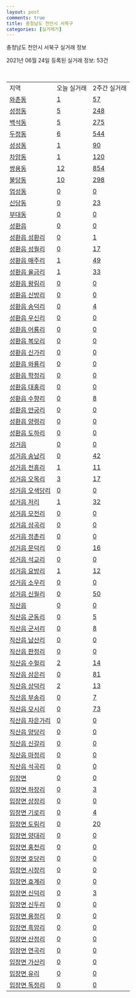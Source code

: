 ```yaml
---
layout: post
comments: true
title: 충청남도 천안시 서북구
categories: [실거래가]
---
```


충청남도 천안시 서북구 실거래 정보

2021년 06월 24일 등록된 실거래 정보: 53건

<script type="text/javascript">
  google.charts.load('current', {'packages':['corechart']});
  google.charts.setOnLoadCallback(drawChart);

  function drawChart() {
    var data = google.visualization.arrayToDataTable([['거래일', '매매', '전월세', '전매'], ['2021-02', 0, 23, 0], ['2021-03', 7, 125, 1], ['2021-04', 391, 371, 19], ['2021-05', 803, 570, 39], ['2021-06', 353, 313, 17]]);

    var options = {
      title: '최근 유형별 거래량 추이',
      legend: { position: 'bottom' }
    };

    var chart = new google.visualization.LineChart(document.getElementById('columnchart_material'));
    chart.draw(data, (options));
  }
</script>

<div id="columnchart_material" style="width: 450px; margin-left: -35px"></div>
<br>
<table class="sortable">
  <tr>
    <td>지역</td>
    <td>오늘 실거래</td>
    <td>2주간 실거래</td>
  </tr>

  
  <tr class="item">
    <td><a href="4413310100.html">와촌동</a></td>
    <td><a href="4413310100.html">1</a></td>
    <td><a href="4413310100.html">57</a></td>
  </tr>
    

  <tr class="item">
    <td><a href="4413310200.html">성정동</a></td>
    <td><a href="4413310200.html">5</a></td>
    <td><a href="4413310200.html">248</a></td>
  </tr>
    

  <tr class="item">
    <td><a href="4413310300.html">백석동</a></td>
    <td><a href="4413310300.html">5</a></td>
    <td><a href="4413310300.html">275</a></td>
  </tr>
    

  <tr class="item">
    <td><a href="4413310400.html">두정동</a></td>
    <td><a href="4413310400.html">6</a></td>
    <td><a href="4413310400.html">544</a></td>
  </tr>
    

  <tr class="item">
    <td><a href="4413310500.html">성성동</a></td>
    <td><a href="4413310500.html">1</a></td>
    <td><a href="4413310500.html">90</a></td>
  </tr>
    

  <tr class="item">
    <td><a href="4413310600.html">차암동</a></td>
    <td><a href="4413310600.html">1</a></td>
    <td><a href="4413310600.html">120</a></td>
  </tr>
    

  <tr class="item">
    <td><a href="4413310700.html">쌍용동</a></td>
    <td><a href="4413310700.html">12</a></td>
    <td><a href="4413310700.html">854</a></td>
  </tr>
    

  <tr class="item">
    <td><a href="4413310800.html">불당동</a></td>
    <td><a href="4413310800.html">10</a></td>
    <td><a href="4413310800.html">298</a></td>
  </tr>
    

  <tr class="item">
    <td><a href="4413310900.html">업성동</a></td>
    <td><a href="4413310900.html">0</a></td>
    <td><a href="4413310900.html">0</a></td>
  </tr>
    

  <tr class="item">
    <td><a href="4413311000.html">신당동</a></td>
    <td><a href="4413311000.html">0</a></td>
    <td><a href="4413311000.html">23</a></td>
  </tr>
    

  <tr class="item">
    <td><a href="4413311100.html">부대동</a></td>
    <td><a href="4413311100.html">0</a></td>
    <td><a href="4413311100.html">0</a></td>
  </tr>
    

  <tr class="item">
    <td><a href="4413325000.html">성환읍</a></td>
    <td><a href="4413325000.html">0</a></td>
    <td><a href="4413325000.html">0</a></td>
  </tr>
    

  <tr class="item">
    <td><a href="4413325021.html">성환읍 성환리</a></td>
    <td><a href="4413325021.html">0</a></td>
    <td><a href="4413325021.html">1</a></td>
  </tr>
    

  <tr class="item">
    <td><a href="4413325022.html">성환읍 성월리</a></td>
    <td><a href="4413325022.html">0</a></td>
    <td><a href="4413325022.html">17</a></td>
  </tr>
    

  <tr class="item">
    <td><a href="4413325023.html">성환읍 매주리</a></td>
    <td><a href="4413325023.html">1</a></td>
    <td><a href="4413325023.html">49</a></td>
  </tr>
    

  <tr class="item">
    <td><a href="4413325024.html">성환읍 율금리</a></td>
    <td><a href="4413325024.html">1</a></td>
    <td><a href="4413325024.html">33</a></td>
  </tr>
    

  <tr class="item">
    <td><a href="4413325025.html">성환읍 왕림리</a></td>
    <td><a href="4413325025.html">0</a></td>
    <td><a href="4413325025.html">0</a></td>
  </tr>
    

  <tr class="item">
    <td><a href="4413325026.html">성환읍 신방리</a></td>
    <td><a href="4413325026.html">0</a></td>
    <td><a href="4413325026.html">0</a></td>
  </tr>
    

  <tr class="item">
    <td><a href="4413325027.html">성환읍 송덕리</a></td>
    <td><a href="4413325027.html">0</a></td>
    <td><a href="4413325027.html">4</a></td>
  </tr>
    

  <tr class="item">
    <td><a href="4413325028.html">성환읍 우신리</a></td>
    <td><a href="4413325028.html">0</a></td>
    <td><a href="4413325028.html">0</a></td>
  </tr>
    

  <tr class="item">
    <td><a href="4413325029.html">성환읍 어룡리</a></td>
    <td><a href="4413325029.html">0</a></td>
    <td><a href="4413325029.html">0</a></td>
  </tr>
    

  <tr class="item">
    <td><a href="4413325030.html">성환읍 복모리</a></td>
    <td><a href="4413325030.html">0</a></td>
    <td><a href="4413325030.html">0</a></td>
  </tr>
    

  <tr class="item">
    <td><a href="4413325031.html">성환읍 신가리</a></td>
    <td><a href="4413325031.html">0</a></td>
    <td><a href="4413325031.html">0</a></td>
  </tr>
    

  <tr class="item">
    <td><a href="4413325032.html">성환읍 와룡리</a></td>
    <td><a href="4413325032.html">0</a></td>
    <td><a href="4413325032.html">0</a></td>
  </tr>
    

  <tr class="item">
    <td><a href="4413325033.html">성환읍 학정리</a></td>
    <td><a href="4413325033.html">0</a></td>
    <td><a href="4413325033.html">0</a></td>
  </tr>
    

  <tr class="item">
    <td><a href="4413325034.html">성환읍 대홍리</a></td>
    <td><a href="4413325034.html">0</a></td>
    <td><a href="4413325034.html">0</a></td>
  </tr>
    

  <tr class="item">
    <td><a href="4413325035.html">성환읍 수향리</a></td>
    <td><a href="4413325035.html">0</a></td>
    <td><a href="4413325035.html">8</a></td>
  </tr>
    

  <tr class="item">
    <td><a href="4413325036.html">성환읍 안궁리</a></td>
    <td><a href="4413325036.html">0</a></td>
    <td><a href="4413325036.html">0</a></td>
  </tr>
    

  <tr class="item">
    <td><a href="4413325037.html">성환읍 양령리</a></td>
    <td><a href="4413325037.html">0</a></td>
    <td><a href="4413325037.html">0</a></td>
  </tr>
    

  <tr class="item">
    <td><a href="4413325038.html">성환읍 도하리</a></td>
    <td><a href="4413325038.html">0</a></td>
    <td><a href="4413325038.html">0</a></td>
  </tr>
    

  <tr class="item">
    <td><a href="4413325300.html">성거읍</a></td>
    <td><a href="4413325300.html">0</a></td>
    <td><a href="4413325300.html">0</a></td>
  </tr>
    

  <tr class="item">
    <td><a href="4413325321.html">성거읍 송남리</a></td>
    <td><a href="4413325321.html">0</a></td>
    <td><a href="4413325321.html">42</a></td>
  </tr>
    

  <tr class="item">
    <td><a href="4413325322.html">성거읍 천흥리</a></td>
    <td><a href="4413325322.html">1</a></td>
    <td><a href="4413325322.html">11</a></td>
  </tr>
    

  <tr class="item">
    <td><a href="4413325323.html">성거읍 오목리</a></td>
    <td><a href="4413325323.html">3</a></td>
    <td><a href="4413325323.html">17</a></td>
  </tr>
    

  <tr class="item">
    <td><a href="4413325324.html">성거읍 오색당리</a></td>
    <td><a href="4413325324.html">0</a></td>
    <td><a href="4413325324.html">0</a></td>
  </tr>
    

  <tr class="item">
    <td><a href="4413325325.html">성거읍 저리</a></td>
    <td><a href="4413325325.html">1</a></td>
    <td><a href="4413325325.html">32</a></td>
  </tr>
    

  <tr class="item">
    <td><a href="4413325326.html">성거읍 모전리</a></td>
    <td><a href="4413325326.html">0</a></td>
    <td><a href="4413325326.html">0</a></td>
  </tr>
    

  <tr class="item">
    <td><a href="4413325327.html">성거읍 삼곡리</a></td>
    <td><a href="4413325327.html">0</a></td>
    <td><a href="4413325327.html">0</a></td>
  </tr>
    

  <tr class="item">
    <td><a href="4413325328.html">성거읍 정촌리</a></td>
    <td><a href="4413325328.html">0</a></td>
    <td><a href="4413325328.html">0</a></td>
  </tr>
    

  <tr class="item">
    <td><a href="4413325329.html">성거읍 문덕리</a></td>
    <td><a href="4413325329.html">0</a></td>
    <td><a href="4413325329.html">16</a></td>
  </tr>
    

  <tr class="item">
    <td><a href="4413325330.html">성거읍 석교리</a></td>
    <td><a href="4413325330.html">0</a></td>
    <td><a href="4413325330.html">0</a></td>
  </tr>
    

  <tr class="item">
    <td><a href="4413325331.html">성거읍 요방리</a></td>
    <td><a href="4413325331.html">1</a></td>
    <td><a href="4413325331.html">12</a></td>
  </tr>
    

  <tr class="item">
    <td><a href="4413325332.html">성거읍 소우리</a></td>
    <td><a href="4413325332.html">0</a></td>
    <td><a href="4413325332.html">0</a></td>
  </tr>
    

  <tr class="item">
    <td><a href="4413325333.html">성거읍 신월리</a></td>
    <td><a href="4413325333.html">0</a></td>
    <td><a href="4413325333.html">50</a></td>
  </tr>
    

  <tr class="item">
    <td><a href="4413325600.html">직산읍</a></td>
    <td><a href="4413325600.html">0</a></td>
    <td><a href="4413325600.html">0</a></td>
  </tr>
    

  <tr class="item">
    <td><a href="4413325621.html">직산읍 군동리</a></td>
    <td><a href="4413325621.html">0</a></td>
    <td><a href="4413325621.html">5</a></td>
  </tr>
    

  <tr class="item">
    <td><a href="4413325622.html">직산읍 군서리</a></td>
    <td><a href="4413325622.html">0</a></td>
    <td><a href="4413325622.html">8</a></td>
  </tr>
    

  <tr class="item">
    <td><a href="4413325623.html">직산읍 남산리</a></td>
    <td><a href="4413325623.html">0</a></td>
    <td><a href="4413325623.html">0</a></td>
  </tr>
    

  <tr class="item">
    <td><a href="4413325624.html">직산읍 판정리</a></td>
    <td><a href="4413325624.html">0</a></td>
    <td><a href="4413325624.html">0</a></td>
  </tr>
    

  <tr class="item">
    <td><a href="4413325625.html">직산읍 수헐리</a></td>
    <td><a href="4413325625.html">2</a></td>
    <td><a href="4413325625.html">14</a></td>
  </tr>
    

  <tr class="item">
    <td><a href="4413325626.html">직산읍 삼은리</a></td>
    <td><a href="4413325626.html">0</a></td>
    <td><a href="4413325626.html">81</a></td>
  </tr>
    

  <tr class="item">
    <td><a href="4413325627.html">직산읍 상덕리</a></td>
    <td><a href="4413325627.html">2</a></td>
    <td><a href="4413325627.html">13</a></td>
  </tr>
    

  <tr class="item">
    <td><a href="4413325628.html">직산읍 부송리</a></td>
    <td><a href="4413325628.html">0</a></td>
    <td><a href="4413325628.html">7</a></td>
  </tr>
    

  <tr class="item">
    <td><a href="4413325629.html">직산읍 모시리</a></td>
    <td><a href="4413325629.html">0</a></td>
    <td><a href="4413325629.html">73</a></td>
  </tr>
    

  <tr class="item">
    <td><a href="4413325630.html">직산읍 자은가리</a></td>
    <td><a href="4413325630.html">0</a></td>
    <td><a href="4413325630.html">0</a></td>
  </tr>
    

  <tr class="item">
    <td><a href="4413325631.html">직산읍 양당리</a></td>
    <td><a href="4413325631.html">0</a></td>
    <td><a href="4413325631.html">0</a></td>
  </tr>
    

  <tr class="item">
    <td><a href="4413325632.html">직산읍 신갈리</a></td>
    <td><a href="4413325632.html">0</a></td>
    <td><a href="4413325632.html">0</a></td>
  </tr>
    

  <tr class="item">
    <td><a href="4413325633.html">직산읍 마정리</a></td>
    <td><a href="4413325633.html">0</a></td>
    <td><a href="4413325633.html">0</a></td>
  </tr>
    

  <tr class="item">
    <td><a href="4413325634.html">직산읍 석곡리</a></td>
    <td><a href="4413325634.html">0</a></td>
    <td><a href="4413325634.html">0</a></td>
  </tr>
    

  <tr class="item">
    <td><a href="4413331000.html">입장면</a></td>
    <td><a href="4413331000.html">0</a></td>
    <td><a href="4413331000.html">0</a></td>
  </tr>
    

  <tr class="item">
    <td><a href="4413331021.html">입장면 하장리</a></td>
    <td><a href="4413331021.html">0</a></td>
    <td><a href="4413331021.html">3</a></td>
  </tr>
    

  <tr class="item">
    <td><a href="4413331022.html">입장면 상장리</a></td>
    <td><a href="4413331022.html">0</a></td>
    <td><a href="4413331022.html">0</a></td>
  </tr>
    

  <tr class="item">
    <td><a href="4413331023.html">입장면 기로리</a></td>
    <td><a href="4413331023.html">0</a></td>
    <td><a href="4413331023.html">4</a></td>
  </tr>
    

  <tr class="item">
    <td><a href="4413331024.html">입장면 도림리</a></td>
    <td><a href="4413331024.html">0</a></td>
    <td><a href="4413331024.html">20</a></td>
  </tr>
    

  <tr class="item">
    <td><a href="4413331025.html">입장면 양대리</a></td>
    <td><a href="4413331025.html">0</a></td>
    <td><a href="4413331025.html">0</a></td>
  </tr>
    

  <tr class="item">
    <td><a href="4413331026.html">입장면 홍천리</a></td>
    <td><a href="4413331026.html">0</a></td>
    <td><a href="4413331026.html">0</a></td>
  </tr>
    

  <tr class="item">
    <td><a href="4413331027.html">입장면 호당리</a></td>
    <td><a href="4413331027.html">0</a></td>
    <td><a href="4413331027.html">0</a></td>
  </tr>
    

  <tr class="item">
    <td><a href="4413331028.html">입장면 시장리</a></td>
    <td><a href="4413331028.html">0</a></td>
    <td><a href="4413331028.html">0</a></td>
  </tr>
    

  <tr class="item">
    <td><a href="4413331029.html">입장면 효계리</a></td>
    <td><a href="4413331029.html">0</a></td>
    <td><a href="4413331029.html">0</a></td>
  </tr>
    

  <tr class="item">
    <td><a href="4413331030.html">입장면 신덕리</a></td>
    <td><a href="4413331030.html">0</a></td>
    <td><a href="4413331030.html">3</a></td>
  </tr>
    

  <tr class="item">
    <td><a href="4413331031.html">입장면 신두리</a></td>
    <td><a href="4413331031.html">0</a></td>
    <td><a href="4413331031.html">0</a></td>
  </tr>
    

  <tr class="item">
    <td><a href="4413331032.html">입장면 용정리</a></td>
    <td><a href="4413331032.html">0</a></td>
    <td><a href="4413331032.html">0</a></td>
  </tr>
    

  <tr class="item">
    <td><a href="4413331033.html">입장면 흑암리</a></td>
    <td><a href="4413331033.html">0</a></td>
    <td><a href="4413331033.html">0</a></td>
  </tr>
    

  <tr class="item">
    <td><a href="4413331034.html">입장면 산정리</a></td>
    <td><a href="4413331034.html">0</a></td>
    <td><a href="4413331034.html">0</a></td>
  </tr>
    

  <tr class="item">
    <td><a href="4413331035.html">입장면 연곡리</a></td>
    <td><a href="4413331035.html">0</a></td>
    <td><a href="4413331035.html">0</a></td>
  </tr>
    

  <tr class="item">
    <td><a href="4413331036.html">입장면 가산리</a></td>
    <td><a href="4413331036.html">0</a></td>
    <td><a href="4413331036.html">0</a></td>
  </tr>
    

  <tr class="item">
    <td><a href="4413331037.html">입장면 유리</a></td>
    <td><a href="4413331037.html">0</a></td>
    <td><a href="4413331037.html">0</a></td>
  </tr>
    

  <tr class="item">
    <td><a href="4413331038.html">입장면 독정리</a></td>
    <td><a href="4413331038.html">0</a></td>
    <td><a href="4413331038.html">0</a></td>
  </tr>
    


</table>


    